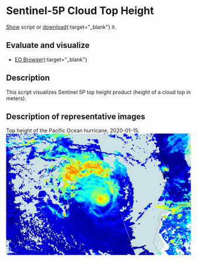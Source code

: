 # Sentinel-5P Cloud Top Height
<a href="#" id='togglescript'>Show</a> script or [download](script.js){:target="_blank"} it.
<div id='script_view' style="display:none">
{% highlight javascript %}
{% include_relative script.js %}
{% endhighlight %}
</div>

## Evaluate and visualize
 - [EO Browser](https://sentinelshare.page.link/NFjW){:target="_blank"}   

## Description
This script visualizes Sentinel 5P top height product (height of a cloud top in meters).

## Description of representative images

Top height of the Pacific Ocean hurricane, 2020-01-15.
![NO2 tropospheric column](fig/fig1.png)



